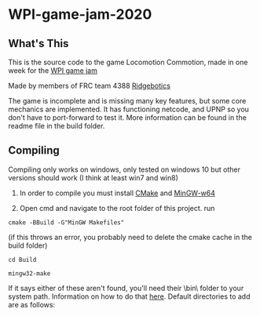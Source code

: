 # WPI-game-jam-2020

What's This
-----
This is the source code to the game Locomotion Commotion, made in one week for the [WPI game jam](https://wp.wpi.edu/gamejam/)

Made by members of FRC team 4388 [Ridgebotics](https://www.ridgebotics.com/)

The game is incomplete and is missing many key features, but some core mechanics are implemented. 
It has functioning netcode, and UPNP so you don't have to port-forward to test it. 
More information can be found in the readme file in the build folder.

Compiling
-----
Compiling only works on windows, only tested on windows 10 but other versions should work (I think at least win7 and win8)
1. In order to compile you must install [CMake](https://cmake.org/) and [MinGW-w64](https://sourceforge.net/projects/mingw-w64/files/Toolchains%20targetting%20Win32/Personal%20Builds/mingw-builds/installer/mingw-w64-install.exe/download)

2. Open cmd and navigate to the root folder of this project. run

`cmake -BBuild -G"MinGW Makefiles"`

(if this throws an error, you probably need to delete the cmake cache in the build folder)

`cd Build`

`mingw32-make`

If it says either of these aren't found, you'll need their \bin\ folder to your system path. Information on how to do that [here](https://helpdeskgeek.com/windows-10/add-windows-path-environment-variable/). Default directories to add are as follows:
